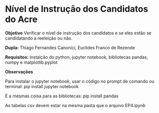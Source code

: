 # Nível de Instrução dos Candidatos do Acre

**Objetivo**
Verificar o nível de instrução dos candidatos e se eles estão se candidatando a reeleição ou não.

**Dupla:**
Thiago Fernandes Canonici, Euclides Franco de Rezende

**Requisitos:**
instalção do python, jupyter notebook, bibliotecas pandas, numpy e matplotlib.pyplot

**Observações**

Para instalar o jupyter notebook, usar o código no prompt de comando ou terminal: pip install jupyter notebook

É a mesmas coisa para as bibliotecas: pip install pandas

As tabelas csv devem estar na mesma pasta que o arquivo EP4.ipynb


